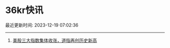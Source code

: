 # 36kr快讯

最近更新时间: 2023-12-19 07:02:36

--- 
1. [美股三大指数集体收涨，道指再创历史新高](https://www.36kr.com/newsflashes/2566827340277377) 
